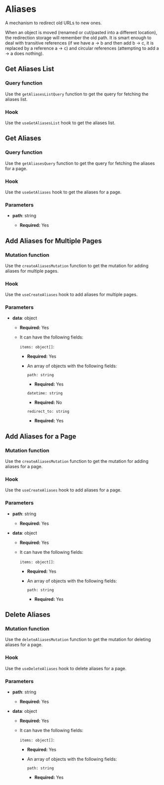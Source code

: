 # Aliases

A mechanism to redirect old URLs to new ones.

When an object is moved (renamed or cut/pasted into a different location), the redirection storage will remember the old path. It is smart enough to deal with transitive references (if we have a -> b and then add b -> c, it is replaced by a reference a -> c) and circular references (attempting to add a -> a does nothing).

## Get Aliases List

### Query function

Use the `getAliasesListQuery` function to get the query for fetching the aliases list.

### Hook

Use the `useGetAliasesList` hook to get the aliases list.

## Get Aliases

### Query function

Use the `getAliasesQuery` function to get the query for fetching the aliases for a page.

### Hook

Use the `useGetAliases` hook to get the aliases for a page.

### Parameters

- **path**: string

  - **Required:** Yes

## Add Aliases for Multiple Pages

### Mutation function

Use the `createAliasesMutation` function to get the mutation for adding aliases for multiple pages.

### Hook

Use the `useCreateAliases` hook to add aliases for multiple pages.

### Parameters

- **data**: object

  - **Required:** Yes
  - It can have the following fields:

    `items: object[]`:

    - **Required:** Yes
    - An array of objects with the following fields:

      `path: string`

      - **Required:** Yes

      `datetime: string`

      - **Required:** No

      `redirect_to: string`

      - **Required:** Yes

## Add Aliases for a Page

### Mutation function

Use the `createAliasesMutation` function to get the mutation for adding aliases for a page.

### Hook

Use the `useCreateAliases` hook to add aliases for a page.

### Parameters

- **path**: string

  - **Required:** Yes

- **data**: object

  - **Required:** Yes
  - It can have the following fields:

    `items: object[]`:

    - **Required:** Yes
    - An array of objects with the following fields:

      `path: string`

      - **Required:** Yes

## Delete Aliases

### Mutation function

Use the `deleteAliasesMutation` function to get the mutation for deleting aliases for a page.

### Hook

Use the `useDeleteAliases` hook to delete aliases for a page.

### Parameters

- **path**: string

  - **Required:** Yes

- **data**: object

  - **Required:** Yes
  - It can have the following fields:

    `items: object[]`:

    - **Required:** Yes
    - An array of objects with the following fields:

      `path: string`

      - **Required:** Yes
